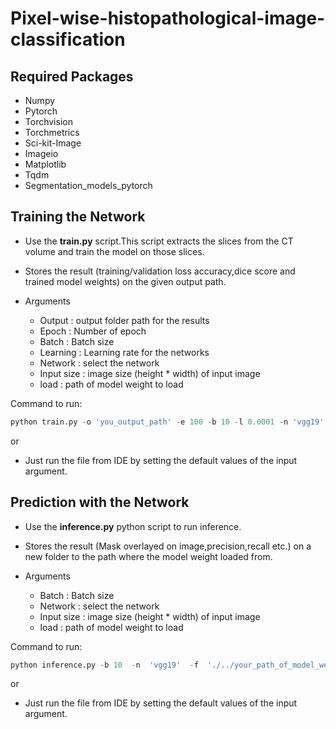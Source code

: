 # Pixel-wise-histopathological-image-classification

## Required Packages

- Numpy 
- Pytorch
- Torchvision
- Torchmetrics
- Sci-kit-Image
- Imageio
- Matplotlib 
- Tqdm
- Segmentation_models_pytorch

## Training the Network

- Use the **train.py** script.This script extracts the slices from the CT volume and train the model on those slices.
- Stores the result (training/validation loss accuracy,dice score and trained model weights) on the given output path.

- Arguments 
  - Output : output folder path for the results
  - Epoch : Number of epoch
  - Batch : Batch size
  - Learning : Learning rate for the networks
  - Network : select the network
  - Input size : image size (height * width) of input image
  - load : path of model weight to load
  

Command to run:
```python 
python train.py -o 'you_output_path' -e 100 -b 10 -l 0.0001 -n 'vgg19' -is 256 

```
 or
- Just run the file from IDE by setting the default values of the input argument.

 ## Prediction with the Network 
 
 - Use the **inference.py** python script to run inference.
 - Stores the result (Mask overlayed on image,precision,recall etc.) on a new folder to the path where the model weight loaded from.
 
 - Arguments 
    
    - Batch : Batch size 
    - Network : select the network
    - Input size : image size (height * width) of input image
    - load : path of model weight to load

Command to run:
```python 
python inference.py -b 10  -n  'vgg19'  -f  './../your_path_of_model_weight/weight.pth'

```
or
- Just run the file from IDE by setting the default values of the input argument.
